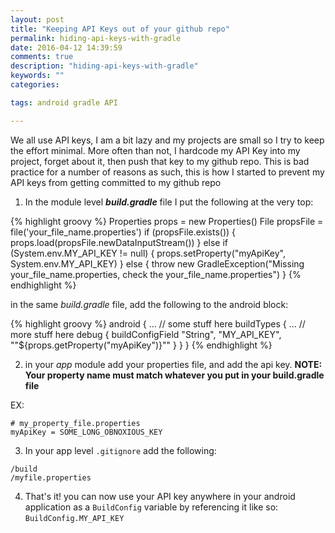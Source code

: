 ```yaml
---
layout: post
title: "Keeping API Keys out of your github repo"
permalink: hiding-api-keys-with-gradle
date: 2016-04-12 14:39:59
comments: true
description: "hiding-api-keys-with-gradle"
keywords: ""
categories:

tags: android gradle API

---
```


We all use API keys, I am a bit lazy and my projects are small so I try to keep the effort minimal.
More often than not, I hardcode my API Key into my project, forget about it, then push that key to my github repo.
This is bad practice for a number of reasons as such, this is how I started to prevent my API keys from getting committed to my github repo

1) In the module level *__build.gradle__* file I put the following at the very top:

{% highlight groovy %}
Properties props = new Properties()
File propsFile = file('your_file_name.properties')
if (propsFile.exists()) {
    props.load(propsFile.newDataInputStream())
} else if (System.env.MY_API_KEY != null) {
    props.setProperty("myApiKey", System.env.MY_API_KEY)
} else {
    throw new GradleException("Missing your_file_name.properties, check the your_file_name.properties")
}
{% endhighlight %}

in the same _build.gradle_ file, add the following to the android block:

{% highlight groovy %}
android {
... // some stuff here
buildTypes {
... // more stuff here
       debug {
           buildConfigField "String", "MY_API_KEY", "\"${props.getProperty("myApiKey")}\""
       }
    }
}
{% endhighlight %}

2) in your _app_ module add your properties file, and add the api key.
__NOTE: Your property name must match whatever you put in your build.gradle file__

EX:

```
# my_property_file.properties
myApiKey = SOME_LONG_OBNOXIOUS_KEY
```

3) In your app level `.gitignore` add the following:
```
/build
/myfile.properties
```

4) That's it! you can now use your API key anywhere in your android application as a `BuildConfig` variable
by referencing it like so: `BuildConfig.MY_API_KEY`
